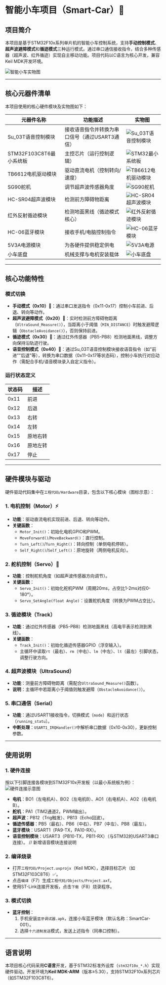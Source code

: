 # 智能小车项目（Smart-Car）🚗

## 项目简介
本项目是基于STM32F10x系列单片机的智能小车控制系统，支持**手动控制模式**、**超声波避障模式**和**循迹模式**三种运行模式。通过串口通信接收指令，结合多种传感器（超声波、红外循迹）实现自主移动功能。项目代码以C语言为核心开发，兼容Keil MDK开发环境。

![智能小车实物图](image/实物图.jpg)  <!-- 对应 image/成品实物图.jpg -->

---

## 核心元器件清单
本项目使用的核心硬件模块及实物图如下：

| 元器件名称          | 功能描述                     | 实物图                     |
|---------------------|------------------------------|---------------------------|
| Su_03T语音控制模块   | 接收语音指令并转换为串口信号（通过USART3通信） | ![Su_03T语音控制模块](image/Su_03T语音控制模块.jpg) |
| STM32F103C8T6最小系统板 | 主控芯片（运行控制逻辑）     | ![STM32最小系统板](image/stm32f103c8t6最小系统板.jpg) |
| TB6612电机驱动模块   | 驱动直流电机（控制转向/速度） | ![TB6612电机驱动模块](image/TB6612电机驱动.jpg)       |
| SG90舵机            | 调节超声波传感器角度         | ![SG90舵机](image/sg90舵机.jpg)                      |
| HC-SR04超声波模块    | 检测前方障碍物距离           | ![HC-SR04超声波模块](image/HC_SR04超声波测距模块.jpg) |
| 红外反射循迹模块     | 检测地面黑线（循迹模式核心）  | ![红外反射循迹模块](image/红外反射循迹模块.jpg)        |
| HC-06蓝牙模块        | 接收手机/电脑控制指令        | ![HC-06蓝牙模块](image/HC_06蓝牙模块.jpg)             |
| 5V3A电源模块         | 为各硬件提供稳定供电         | ![5V3A电源](image/5V3A电源.jpg)                      |
| 小车底盘            | 机械支撑与电机安装载体       | ![小车底盘](image/小车底盘.jpg)                      |

---

## 核心功能特性
### 模式切换
- **手动模式（0x10）**🚦：通过串口发送指令（0x11-0x17）控制小车前进、后退、转向等动作。
- **超声波避障模式（0x20）**🛑：实时检测前方障碍物距离（`UltraSound_Measure()`），当距离小于阈值（`MIN_DISTANCE`）时触发避障逻辑（`ObstacleAvoidance()`），否则保持前进。
- **循迹模式（0x30）**📍：通过红外传感器（PB5-PB8）检测地面黑线，调整方向保持沿轨迹行驶。
- **语音控制模式（0x40）**🎤：通过Su_03T语音控制模块接收语音指令（如"前进""后退"等），转换为串口数据（0x11-0x17等状态码），控制小车执行对应动作（需配合手机/语音模块录入自定义指令）。

### 运行状态定义
| 状态码 | 描述       |
|--------|------------|
| 0x11   | 前进       |
| 0x12   | 后退       |
| 0x13   | 右转       |
| 0x14   | 左转       |
| 0x15   | 原地右转   |
| 0x16   | 原地左转   |
| 0x17   | 停止       |

---

## 硬件模块与驱动
硬件驱动代码集中在`工程代码/Hardware`目录，包含以下核心模块（图标示意）：

### 1. 电机控制（Motor）⚡
- **功能**：驱动直流电机实现前进、后退、转向等动作。
- **关键函数**：
  - `Motor_Init()`：初始化电机GPIO和PWM。
  - `MoveForward()`/`MoveBackward()`：直行控制。
  - `Turn_Left()`/`Turn_Right()`：转向控制（单侧电机停转）。
  - `Self_Right()`/`Self_Left()`：原地旋转（两侧电机反向）。

### 2. 舵机控制（Servo）🔄
- **功能**：控制舵机角度（如超声波传感器方向调节）。
- **关键函数**：
  - `Servo_Init()`：初始化舵机PWM（周期20ms，占空比1-2ms对应0-180°）。
  - `Servo_SetAngle(float Angle)`：设置舵机角度（转换为PWM占空比）。

### 3. 循迹模块（Track）
- **功能**：通过红外传感器（PB5-PB8）检测地面黑线（高电平表示检测到黑线）。
- **关键函数**：
  - `Track_Init()`：初始化循迹传感器GPIO（浮空输入）。
  - 主循环中读取`rt`（最右）、`rm`（中右）、`lm`（中左）、`lt`（最左）引脚状态，调整行驶方向。

### 4. 超声波模块（UltraSound）
- **功能**：测量前方障碍物距离（需配合`UltraSound_Measure()`函数）。
- **说明**：主循环中若距离小于阈值则触发避障（`ObstacleAvoidance()`）。

### 5. 串口通信（Serial）
- **功能**：通过USART1接收指令，切换模式（`mode`）和运行状态（`running_statu`）。
- **中断处理**：`USART1_IRQHandler()`中解析串口数据（0x10-0x30），更新控制参数。

---

## 使用说明

### 1. 硬件连接
按以下引脚连接各模块到STM32F10x开发板（以最小系统板为例）：
![硬件连接示意图](image/原理图.jpg)  <!-- 对应 image/原理图.jpg -->
- **电机**：BO1（左电机A）、BO2（左电机B）、AO1（右电机A）、AO2（右电机B）。
- **舵机**：PA1（TIM2通道2，PWM输出）。
- **超声波**：PB12（Trig触发）、PB13（Echo回波）。
- **循迹传感器**：PB5（最右）、PB6（中右）、PB7（中左）、PB8（最左）。
- **蓝牙模块**：USART1（PA9-TX，PA10-RX）。
- **语音控制模块**：USART3（PB10-TX，PB11-RX）（与STM32的USART3串口连接）。  // 新增语音模块连接说明

### 2. 编译烧录
- 打开`工程代码/Project.uvprojx`（Keil MDK），选择目标芯片（如STM32F103C8T6）✅。
- 点击`编译`（F7）生成`工程代码/Objects/Project.axf`。
- 使用ST-Link连接开发板，点击`下载`（F8）烧录程序。

### 3. 模式切换
- **蓝牙控制**：
  1. 手机安装`蓝牙调试器.apk`，连接小车蓝牙模块（默认名称：SmartCar-001）。
  2. 选择`十六进制发送`模式，发送上述指令（同串口控制）。

---

## 语言说明
本项目核心代码采用**C语言**开发，基于STM32标准外设库（`stm32f10x_*.h`）实现硬件驱动。开发环境为**Keil MDK-ARM**（版本≥5.30），支持STM32F10x系列芯片（如STM32F103C8T6）。
     